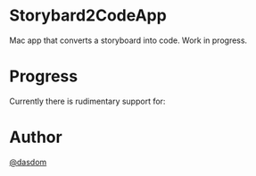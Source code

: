 # Storybard2CodeApp
Mac app that converts a storyboard into code. Work in progress.

# Progress
Currently there is rudimentary support for:


# Author
[@dasdom](https://twitter.com/dasdom)
